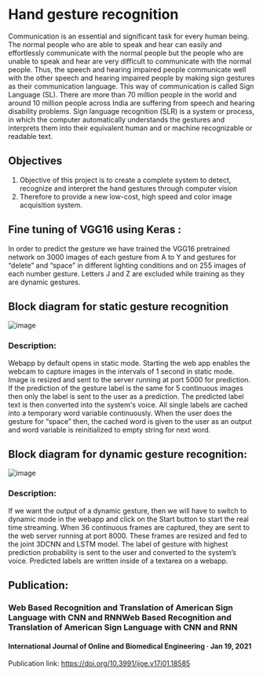 # Hand gesture recognition

Communication is an essential and significant task for every human being. The normal people who are able to speak and hear can easily and effortlessly communicate with the normal people but the people who are unable to speak and hear are very difficult to communicate with the normal people. Thus, the speech and hearing impaired people communicate well with the other speech and hearing impaired people by making sign gestures as their communication language. This way of communication is called Sign Language (SL). There are more than 70 million people in the world and around 10 million people across India are suffering from speech and hearing disability problems. Sign language recognition (SLR) is a system or process, in which the computer automatically understands the gestures and interprets them into their equivalent human and or machine recognizable or readable text.

## Objectives

1. Objective of this project is to create a complete system to detect, recognize and
interpret the hand gestures through computer vision
2. Therefore to provide a new low-cost, high speed and color image acquisition system.


## Fine tuning of VGG16 using Keras : 

In order to predict the gesture we have trained the VGG16 pretrained network on 3000 images of each gesture from A to Y and gestures for “delete” and “space” in different lighting conditions and on 255 images of each number gesture. Letters J and Z are excluded while training as they are dynamic gestures. 


## Block diagram for static gesture recognition


![image](https://user-images.githubusercontent.com/37834148/181934240-b55cd4b8-67e0-48eb-9f31-0db59143f71a.png)

### Description:
Webapp by default opens in static mode. Starting the web app enables the webcam to capture images in the intervals of 1 second in static mode. Image is resized and sent to the server running at port 5000 for prediction. If the prediction of the gesture label is the same for 5 continuous images then only the label is sent to the user as a prediction. The predicted label text is then converted into the system's voice. All single labels are cached into a temporary word variable continuously. When the user does the gesture for “space” then, the cached word is given to the user as an output and word variable is reinitialized to empty string for next word.


## Block diagram for dynamic gesture recognition:

![image](https://user-images.githubusercontent.com/37834148/181934300-81cd8044-4c68-4b6a-9a56-e449a96db61a.png)

### Description:

If we want the output of a dynamic gesture, then we will have to switch to dynamic mode in the webapp and click on the Start button to start the real time streaming. When 36 continuous frames are captured, they are sent to the web server running at port 8000. These frames are resized and fed to the joint 3DCNN and LSTM model. The label of gesture with highest prediction probability is sent to the user and converted to the system’s voice. Predicted labels are written inside of a textarea on a webapp.


## Publication:

### Web Based Recognition and Translation of American Sign Language with CNN and RNNWeb Based Recognition and Translation of American Sign Language with CNN and RNN
#### International Journal of Online and Biomedical Engineering · Jan 19, 2021

Publication link: https://doi.org/10.3991/ijoe.v17i01.18585
